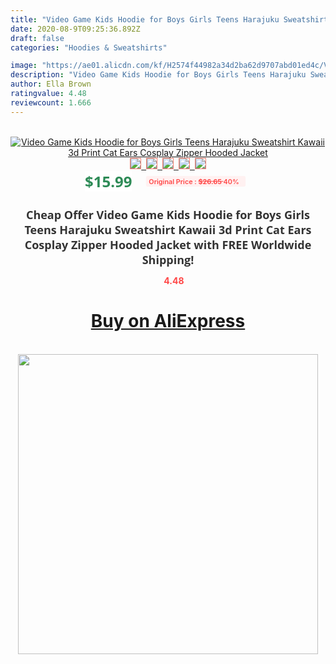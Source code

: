 ```yaml
---
title: "Video Game Kids Hoodie for Boys Girls Teens Harajuku Sweatshirt Kawaii 3d Print Cat Ears Cosplay Zipper Hooded Jacket"
date: 2020-08-9T09:25:36.892Z
draft: false
categories: "Hoodies & Sweatshirts"

image: "https://ae01.alicdn.com/kf/H2574f44982a34d2ba62d9707abd01ed4c/Video-Game-Kids-Hoodie-for-Boys-Girls-Teens-Harajuku-Sweatshirt-Kawaii-3d-Print-Cat-Ears-Cosplay.jpg"
description: "Video Game Kids Hoodie for Boys Girls Teens Harajuku Sweatshirt Kawaii 3d Print Cat Ears Cosplay Zipper Hooded Jacket"
author: Ella Brown
ratingvalue: 4.48
reviewcount: 1.666
---
```

<br>
<div style="text-align: center;">
<a href="https://s.click.aliexpress.com/e/_97uqtn" target="_blank" rel="nofollow noopener noreferrer"><img alt="Video Game Kids Hoodie for Boys Girls Teens Harajuku Sweatshirt Kawaii 3d Print Cat Ears Cosplay Zipper Hooded Jacket" class="magnifier-image" src="https://ae01.alicdn.com/kf/H2574f44982a34d2ba62d9707abd01ed4c/Video-Game-Kids-Hoodie-for-Boys-Girls-Teens-Harajuku-Sweatshirt-Kawaii-3d-Print-Cat-Ears-Cosplay.jpg_640x640.jpg">
<br>
<img style="border:1px solid salmon" src="https://ae01.alicdn.com/kf/H2574f44982a34d2ba62d9707abd01ed4c/Video-Game-Kids-Hoodie-for-Boys-Girls-Teens-Harajuku-Sweatshirt-Kawaii-3d-Print-Cat-Ears-Cosplay.jpg_120x120.jpg">&nbsp;&nbsp;<img style="border:1px solid salmon" src="https://ae01.alicdn.com/kf/He6e6c94607314a96a1c8a7bb9e896426Q/Video-Game-Kids-Hoodie-for-Boys-Girls-Teens-Harajuku-Sweatshirt-Kawaii-3d-Print-Cat-Ears-Cosplay.jpg_120x120.jpg">&nbsp;&nbsp;<img style="border:1px solid salmon" src="https://ae01.alicdn.com/kf/He14a213ebe434faa9bbedb737436c77c9/Video-Game-Kids-Hoodie-for-Boys-Girls-Teens-Harajuku-Sweatshirt-Kawaii-3d-Print-Cat-Ears-Cosplay.jpg_120x120.jpg">&nbsp;&nbsp;<img style="border:1px solid salmon" src="https://ae01.alicdn.com/kf/H2b251138e081466187b352568debcdeer/Video-Game-Kids-Hoodie-for-Boys-Girls-Teens-Harajuku-Sweatshirt-Kawaii-3d-Print-Cat-Ears-Cosplay.jpg_120x120.jpg">&nbsp;&nbsp;<img style="border:1px solid salmon" src="https://ae01.alicdn.com/kf/He021a47fdf7b48e5a50ec518ff35df65Y/Video-Game-Kids-Hoodie-for-Boys-Girls-Teens-Harajuku-Sweatshirt-Kawaii-3d-Print-Cat-Ears-Cosplay.jpg_120x120.jpg"></a></div><br0>
<div style="text-align: center;"><span style="background-color: white; border: 0px; box-sizing: border-box; color: seagreen; display: inline-block; font-family: &quot;open sans&quot; , &quot;arial&quot; , &quot;helvetica&quot; , sans-serif , &quot;heiti&quot;; font-size: 24px; font-stretch: inherit; font-weight: 700; line-height: inherit; margin: 0px 10px 0px 0px; padding: 0px; vertical-align: middle;">$15.99 </span>
<span style="background: rgb(255 , 241 , 241); border-radius: 3px; border: 0px; box-sizing: border-box; color: #ff4747; display: inline-block; font-family: inherit; font-size: 12px; font-stretch: inherit; font-style: inherit; font-variant: inherit; font-weight: 600; line-height: inherit; margin: 0px; padding: 2px 5px; transform: scale(0.9); vertical-align: middle;">Original Price : <b style="text-decoration: line-through;">$26.65 </b> 40%&nbsp;&nbsp;</span></div>
<h1 style="color: #333333; display: inline-block; font-family: &quot;open sans&quot; , &quot;arial&quot; , &quot;helvetica&quot; , sans-serif , &quot;heiti&quot;; font-size: 18px; font-stretch: inherit; font-weight: 700; text-align: center;">Cheap Offer Video Game Kids Hoodie for Boys Girls Teens Harajuku Sweatshirt Kawaii 3d Print Cat Ears Cosplay Zipper Hooded Jacket with FREE Worldwide Shipping!</h1>
<div style="color: #ff4747; text-align: center;">
<img src="https://4.bp.blogspot.com/-M0ZcTcb-5uY/XleCXlxnR4I/AAAAAAAAAEc/OrjgMkXV1oMQFaCRZj5HQwOCBcu3w1FegCPcBGAYYCw/s1600/star.png" style="height: 15px;">&nbsp;<b>4.48</b></div>
<div class="button_cont" align="center"><a class="buynow_a" href="https://s.click.aliexpress.com/e/_97uqtn" target="_blank" rel="nofollow noopener noreferrer"><H1>Buy on AliExpress</H1></a></div><br>
<div class="separator" style="clear: both; text-align: center;">
<img src="https://lh3.googleusercontent.com/-pTy5HemUv9M/XlePHvY0dAI/AAAAAAAAAE4/0nX5iRUoIWY8eMW9Dpxeirr157OZliDIgCLcBGAsYHQ/s1600/badge.gif" width="480">
</div>
